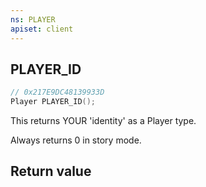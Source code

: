 ```yaml
---
ns: PLAYER
apiset: client
---
```

## PLAYER_ID

```c
// 0x217E9DC48139933D
Player PLAYER_ID();
```

This returns YOUR 'identity' as a Player type.

Always returns 0 in story mode.


## Return value